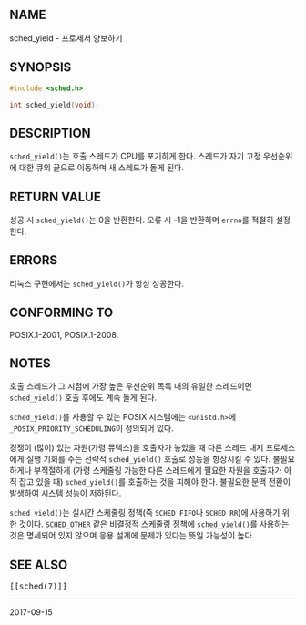 ## NAME

sched_yield - 프로세서 양보하기

## SYNOPSIS

```c
#include <sched.h>

int sched_yield(void);
```

## DESCRIPTION

`sched_yield()`는 호출 스레드가 CPU를 포기하게 한다. 스레드가 자기 고정 우선순위에 대한 큐의 끝으로 이동하며 새 스레드가 돌게 된다.

## RETURN VALUE

성공 시 `sched_yield()`는 0을 반환한다. 오류 시 -1을 반환하며 `errno`를 적절히 설정한다.

## ERRORS

리눅스 구현에서는 `sched_yield()`가 항상 성공한다.

## CONFORMING TO

POSIX.1-2001, POSIX.1-2008.

## NOTES

호출 스레드가 그 시점에 가장 높은 우선순위 목록 내의 유일한 스레드이면 `sched_yield()` 호출 후에도 계속 돌게 된다.

`sched_yield()`를 사용할 수 있는 POSIX 시스템에는 `<unistd.h>`에 `_POSIX_PRIORITY_SCHEDULING`이 정의되어 있다.

경쟁이 (많이) 있는 자원(가령 뮤텍스)을 호출자가 놓았을 때 다른 스레드 내지 프로세스에게 실행 기회를 주는 전략적 `sched_yield()` 호출로 성능을 향상시킬 수 있다. 불필요하게나 부적절하게 (가령 스케줄링 가능한 다른 스레드에게 필요한 자원을 호출자가 아직 잡고 있을 때) `sched_yield()`를 호출하는 것을 피해야 한다. 불필요한 문맥 전환이 발생하여 시스템 성능이 저하된다.

`sched_yield()`는 실시간 스케줄링 정책(즉 `SCHED_FIFO`나 `SCHED_RR`)에 사용하기 위한 것이다. `SCHED_OTHER` 같은 비결정적 스케줄링 정책에 `sched_yield()`를 사용하는 것은 명세되어 있지 않으며 응용 설계에 문제가 있다는 뜻일 가능성이 높다.

## SEE ALSO

<tt>[[sched(7)]]</tt>

----

2017-09-15
